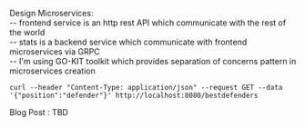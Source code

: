 Design Microservices:  
    -- frontend service is an http rest API which communicate with the rest of the world  
    -- stats is a backend service which communicate with frontend microservices via GRPC  
    -- I'm using GO-KIT toolkit which provides separation of concerns pattern in microservices creation

    curl --header "Content-Type: application/json" --request GET --data '{"position":"defender"}' http://localhost:8080/bestdefenders  

Blog Post : TBD 